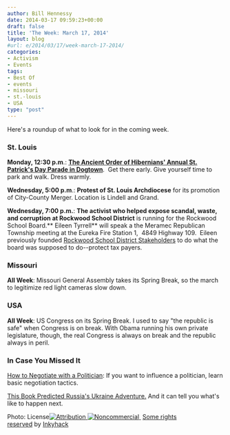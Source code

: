 ```yaml
---
author: Bill Hennessy
date: 2014-03-17 09:59:23+00:00
draft: false
title: 'The Week: March 17, 2014'
layout: blog
#url: e/2014/03/17/week-march-17-2014/
categories:
- Activism
- Events
tags:
- Best Of
- events
- missouri
- st.-louis
- USA
type: "post"
---
```


Here's a roundup of what to look for in the coming week.



### St. Louis



**Monday, 12:30 p.m**.: **[The Ancient Order of Hibernians' Annual St. Patrick's Day Parade in Dogtown](https://stlouis.about.com/od/topattractions/a/Dogtown_Parade.htm)**.  Get there early. Give yourself time to park and walk. Dress warmly.

**Wednesday, 5:00 p.m**.: **Protest of St. Louis Archdiocese** for its promotion of City-County Merger. Location is Lindell and Grand.

**Wednesday, 7:00 p.m.**: **The activist who helped expose scandal, waste, and corruption at Rockwood School District** is running for the Rockwood School Board.** Eileen Tyrrell** will speak a the Meramec Republican Township meeting at the Eureka Fire Station 1,  4849 Highway 109.  Eileen previously founded [Rockwood School District Stakeholders](https://rsdstakeholders.org/2014/03/11/will-the-voters-turn-the-page/) to do what the board was supposed to do--protect tax payers.



### Missouri



**All Week**: Missouri General Assembly takes its Spring Break, so the march to legitimize red light cameras slow down.



### USA



**All Week**: US Congress on its Spring Break. I used to say "the republic is safe" when Congress is on break. With Obama running his own private legislature, though, the real Congress is always on break and the republic always in peril.



### In Case You Missed It



[How to Negotiate with a Politician](https://hennessysview.com/2014/03/15/talk-politician/): If you want to influence a politician, learn basic negotiation tactics.

[This Book Predicted Russia's Ukraine Adventure.](https://hennessysview.com/2014/03/16/predicted-russias-ukraine-adventure-polands-next/) And it can tell you what's like to happen next.

Photo: License[![Attribution](https://s.yimg.com/pw/images/cc_icon_attribution_small.gif)
![Noncommercial](https://s.yimg.com/pw/images/cc_icon_noncomm_small.gif)
](https://creativecommons.org/licenses/by-nc/2.0/) [Some rights reserved](https://creativecommons.org/licenses/by-nc/2.0/) by [Inkyhack](https://secure.flickr.com/photos/inkyhack/)
